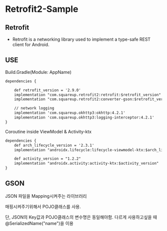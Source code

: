 # Retrofit2-Sample

## Retrofit

- Retrofit is a networking library used to implement a type-safe REST client for Android.

## USE

Build.Gradle(Module: AppName)

```xml
dependencies {

    def retrofit_version = '2.9.0'
    implementation "com.squareup.retrofit2:retrofit:$retrofit_version"
    implementation "com.squareup.retrofit2:converter-gson:$retrofit_version"

    // network logging
    implementation 'com.squareup.okhttp3:okhttp:4.2.1'
    implementation 'com.squareup.okhttp3:logging-interceptor:4.2.1'
}
```

Coroutine inside ViewModel & Activity-ktx
```xml
dependencies {
    def arch_lifecycle_version = '2.3.1'
    implementation "androidx.lifecycle:lifecycle-viewmodel-ktx:$arch_lifecycle_version"

    def activity_version = "1.2.2"
    implementation "androidx.activity:activity-ktx:$activity_version"
}
```

## GSON

JSON 파일을 Mapping시켜주는 라이브러리

매핑시켜주기위해서 POJO클래스를 사용.

단, JSON의 Key값과 POJO클래스의 변수명은 동일해야함. 다르게 사용하고싶을 때 @SerializedName("name")을 이용